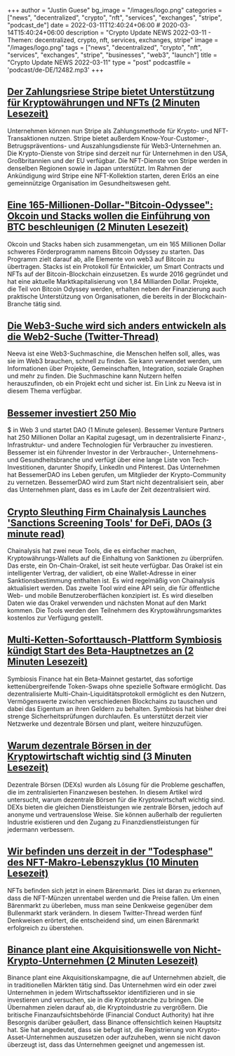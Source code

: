 +++
author = "Justin Guese"
bg_image = "/images/logo.png"
categories = ["news", "decentralized", "crypto", "nft", "services", "exchanges", "stripe", "podcast_de"]
date = 2022-03-11T12:40:24+06:00 # 2020-03-14T15:40:24+06:00
description = "Crypto Update NEWS 2022-03-11 - Themen: decentralized, crypto, nft, services, exchanges, stripe"
image = "/images/logo.png"
tags = ["news", "decentralized", "crypto", "nft", "services", "exchanges", "stripe", "businesses", "web3", "launch"]
title = "Crypto Update NEWS 2022-03-11"
type = "post"
podcastfile = 'podcast/de-DE/12482.mp3'
+++

## [Der Zahlungsriese Stripe bietet Unterstützung für Kryptowährungen und NFTs (2 Minuten Lesezeit)](https://decrypt.co/94818/stripe-payments-crypto-nfts-web3)

 Unternehmen können nun Stripe als Zahlungsmethode für Krypto- und NFT-Transaktionen nutzen. Stripe bietet außerdem Know-Your-Customer-, Betrugspräventions- und Auszahlungsdienste für Web3-Unternehmen an. Die Krypto-Dienste von Stripe sind derzeit nur für Unternehmen in den USA, Großbritannien und der EU verfügbar. Die NFT-Dienste von Stripe werden in denselben Regionen sowie in Japan unterstützt. Im Rahmen der Ankündigung wird Stripe eine NFT-Kollektion starten, deren Erlös an eine gemeinnützige Organisation im Gesundheitswesen geht.

## [Eine 165-Millionen-Dollar-"Bitcoin-Odyssee": Okcoin und Stacks wollen die Einführung von BTC beschleunigen (2 Minuten Lesezeit)](https://decrypt.co/94836/165-million-bitcoin-odyssey-okcoin-stacks-aim-accelerate-btc-adoption)

 Okcoin und Stacks haben sich zusammengetan, um ein 165 Millionen Dollar schweres Förderprogramm namens Bitcoin Odyssey zu starten. Das Programm zielt darauf ab, alle Elemente von web3 auf Bitcoin zu übertragen. Stacks ist ein Protokoll für Entwickler, um Smart Contracts und NFTs auf der Bitcoin-Blockchain einzusetzen. Es wurde 2016 gegründet und hat eine aktuelle Marktkapitalisierung von 1,84 Milliarden Dollar. Projekte, die Teil von Bitcoin Odyssey werden, erhalten neben der Finanzierung auch praktische Unterstützung von Organisationen, die bereits in der Blockchain-Branche tätig sind.

## [Die Web3-Suche wird sich anders entwickeln als die Web2-Suche (Twitter-Thread)](https://twitter.com/neevaxyz/status/1501980081975005187)

 Neeva ist eine Web3-Suchmaschine, die Menschen helfen soll, alles, was sie im Web3 brauchen, schnell zu finden. Sie kann verwendet werden, um Informationen über Projekte, Gemeinschaften, Integration, soziale Graphen und mehr zu finden. Die Suchmaschine kann Nutzern helfen herauszufinden, ob ein Projekt echt und sicher ist. Ein Link zu Neeva ist in diesem Thema verfügbar.

## [Bessemer investiert 250 Mio](https://www.coindesk.com/business/2022/03/10/bessemer-commits-250m-to-web-3-launches-dao/)

 $ in Web 3 und startet DAO (1 Minute gelesen). Bessemer Venture Partners hat 250 Millionen Dollar an Kapital zugesagt, um in dezentralisierte Finanz-, Infrastruktur- und andere Technologien für Verbraucher zu investieren. Bessemer ist ein führender Investor in der Verbraucher-, Unternehmens- und Gesundheitsbranche und verfügt über eine lange Liste von Tech-Investitionen, darunter Shopify, LinkedIn und Pinterest. Das Unternehmen hat BessemerDAO ins Leben gerufen, um Mitglieder der Krypto-Community zu vernetzen. BessemerDAO wird zum Start nicht dezentralisiert sein, aber das Unternehmen plant, dass es im Laufe der Zeit dezentralisiert wird.

## [Crypto Sleuthing Firm Chainalysis Launches 'Sanctions Screening Tools' for DeFi, DAOs (3 minute read)](https://decrypt.co/94808/crypto-chainalysis-sanctions-screening-tools-defi-daos)

 Chainalysis hat zwei neue Tools, die es einfacher machen, Kryptowährungs-Wallets auf die Einhaltung von Sanktionen zu überprüfen. Das erste, ein On-Chain-Orakel, ist seit heute verfügbar. Das Orakel ist ein intelligenter Vertrag, der validiert, ob eine Wallet-Adresse in einer Sanktionsbestimmung enthalten ist. Es wird regelmäßig von Chainalysis aktualisiert werden. Das zweite Tool wird eine API sein, die für öffentliche Web- und mobile Benutzeroberflächen konzipiert ist. Es wird dieselben Daten wie das Orakel verwenden und nächsten Monat auf den Markt kommen. Die Tools werden den Teilnehmern des Kryptowährungsmarktes kostenlos zur Verfügung gestellt.

## [Multi-Ketten-Soforttausch-Plattform Symbiosis kündigt Start des Beta-Hauptnetzes an (2 Minuten Lesezeit)](https://cryptoslate.com/multi-chain-instant-swap-platform-symbiosis-announces-beta-mainnet-launch/)

 Symbiosis Finance hat ein Beta-Mainnet gestartet, das sofortige kettenübergreifende Token-Swaps ohne spezielle Software ermöglicht. Das dezentralisierte Multi-Chain-Liquiditätsprotokoll ermöglicht es den Nutzern, Vermögenswerte zwischen verschiedenen Blockchains zu tauschen und dabei das Eigentum an ihren Geldern zu behalten. Symbiosis hat bisher drei strenge Sicherheitsprüfungen durchlaufen. Es unterstützt derzeit vier Netzwerke und dezentrale Börsen und plant, weitere hinzuzufügen.

## [Warum dezentrale Börsen in der Kryptowirtschaft wichtig sind (3 Minuten Lesezeit)](https://www.coindesk.com/tech/2022/03/10/why-decentralized-exchanges-are-important-in-the-crypto-economy/)

 Dezentrale Börsen (DEXs) wurden als Lösung für die Probleme geschaffen, die im zentralisierten Finanzwesen bestehen. In diesem Artikel wird untersucht, warum dezentrale Börsen für die Kryptowirtschaft wichtig sind. DEXs bieten die gleichen Dienstleistungen wie zentrale Börsen, jedoch auf anonyme und vertrauenslose Weise. Sie können außerhalb der regulierten Industrie existieren und den Zugang zu Finanzdienstleistungen für jedermann verbessern.

## [Wir befinden uns derzeit in der "Todesphase" des NFT-Makro-Lebenszyklus (10 Minuten Lesezeit)](https://twitter.com/thenftedge/status/1501228405945090052)

 NFTs befinden sich jetzt in einem Bärenmarkt. Dies ist daran zu erkennen, dass die NFT-Münzen unrentabel werden und die Preise fallen. Um einen Bärenmarkt zu überleben, muss man seine Denkweise gegenüber dem Bullenmarkt stark verändern. In diesem Twitter-Thread werden fünf Denkweisen erörtert, die entscheidend sind, um einen Bärenmarkt erfolgreich zu überstehen.

## [Binance plant eine Akquisitionswelle von Nicht-Krypto-Unternehmen (2 Minuten Lesezeit)](https://decrypt.co/94685/binance-plans-acquisition-spree-non-crypto-businesses-report)

 Binance plant eine Akquisitionskampagne, die auf Unternehmen abzielt, die in traditionellen Märkten tätig sind. Das Unternehmen wird ein oder zwei Unternehmen in jedem Wirtschaftssektor identifizieren und in sie investieren und versuchen, sie in die Kryptobranche zu bringen. Die Übernahmen zielen darauf ab, die Kryptoindustrie zu vergrößern. Die britische Finanzaufsichtsbehörde (Financial Conduct Authority) hat ihre Besorgnis darüber geäußert, dass Binance offensichtlich keinen Hauptsitz hat. Sie hat angedeutet, dass sie befugt ist, die Registrierung von Krypto-Asset-Unternehmen auszusetzen oder aufzuheben, wenn sie nicht davon überzeugt ist, dass das Unternehmen geeignet und angemessen ist.

